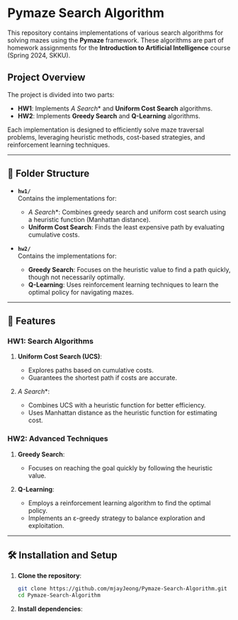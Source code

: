 # Pymaze Search Algorithm

This repository contains implementations of various search algorithms for solving mazes using the **Pymaze** framework. These algorithms are part of homework assignments for the **Introduction to Artificial Intelligence** course (Spring 2024, SKKU).

## Project Overview

The project is divided into two parts:

- **HW1**: Implements **A* Search** and **Uniform Cost Search** algorithms.
- **HW2**: Implements **Greedy Search** and **Q-Learning** algorithms.

Each implementation is designed to efficiently solve maze traversal problems, leveraging heuristic methods, cost-based strategies, and reinforcement learning techniques.

---

## 📂 Folder Structure

- **`hw1/`**  
  Contains the implementations for:
  - **A* Search**: Combines greedy search and uniform cost search using a heuristic function (Manhattan distance).
  - **Uniform Cost Search**: Finds the least expensive path by evaluating cumulative costs.

- **`hw2/`**  
  Contains the implementations for:
  - **Greedy Search**: Focuses on the heuristic value to find a path quickly, though not necessarily optimally.
  - **Q-Learning**: Uses reinforcement learning techniques to learn the optimal policy for navigating mazes.

---

## 🔑 Features

### HW1: Search Algorithms
1. **Uniform Cost Search (UCS)**:
   - Explores paths based on cumulative costs.
   - Guarantees the shortest path if costs are accurate.

2. **A* Search**:
   - Combines UCS with a heuristic function for better efficiency.
   - Uses Manhattan distance as the heuristic function for estimating cost.

### HW2: Advanced Techniques
1. **Greedy Search**:
   - Focuses on reaching the goal quickly by following the heuristic value.

2. **Q-Learning**:
   - Employs a reinforcement learning algorithm to find the optimal policy.
   - Implements an ε-greedy strategy to balance exploration and exploitation.

---

## 🛠️ Installation and Setup

1. **Clone the repository**:
   ```bash
   git clone https://github.com/mjayJeong/Pymaze-Search-Algorithm.git
   cd Pymaze-Search-Algorithm

2. **Install dependencies**:
   ```pip install -r requirements.txt

